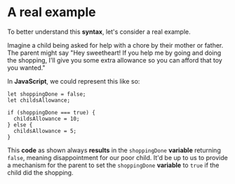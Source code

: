 # A real example

To better understand this <strong>syntax</strong>, let's consider a real example.

Imagine a child being asked for help with a chore by their mother or father. The parent might say "Hey sweetheart! If you help me by going and doing the shopping, I'll give you some extra allowance so you can afford that toy you wanted."

In <strong>JavaScript</strong>, we could represent this like so:</em>

    let shoppingDone = false;
    let childsAllowance;

    if (shoppingDone === true) {
      childsAllowance = 10;
    } else {
      childsAllowance = 5;
    }

This <strong>code</strong> as shown always <strong>results</strong> in the `shoppingDone` <strong>variable</strong> returning `false`, meaning disappointment for our poor child. It'd be up to us to provide a mechanism for the parent to set the `shoppingDone` <strong>variable</strong> to `true` if the child did the shopping.